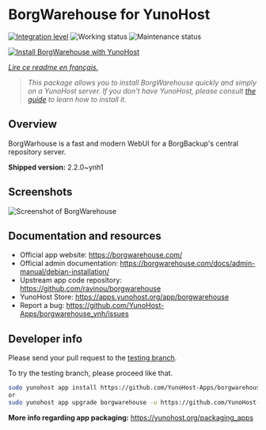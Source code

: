 <!--
N.B.: This README was automatically generated by https://github.com/YunoHost/apps/tree/master/tools/readme_generator
It shall NOT be edited by hand.
-->

# BorgWarehouse for YunoHost

[![Integration level](https://dash.yunohost.org/integration/borgwarehouse.svg)](https://dash.yunohost.org/appci/app/borgwarehouse) ![Working status](https://ci-apps.yunohost.org/ci/badges/borgwarehouse.status.svg) ![Maintenance status](https://ci-apps.yunohost.org/ci/badges/borgwarehouse.maintain.svg)

[![Install BorgWarehouse with YunoHost](https://install-app.yunohost.org/install-with-yunohost.svg)](https://install-app.yunohost.org/?app=borgwarehouse)

*[Lire ce readme en français.](./README_fr.md)*

> *This package allows you to install BorgWarehouse quickly and simply on a YunoHost server.
If you don't have YunoHost, please consult [the guide](https://yunohost.org/#/install) to learn how to install it.*

## Overview

BorgWarhouse is a fast and modern WebUI for a BorgBackup's central repository server. 


**Shipped version:** 2.2.0~ynh1

## Screenshots

![Screenshot of BorgWarehouse](./doc/screenshots/screenshot.png)

## Documentation and resources

* Official app website: <https://borgwarehouse.com/>
* Official admin documentation: <https://borgwarehouse.com/docs/admin-manual/debian-installation/>
* Upstream app code repository: <https://github.com/ravinou/borgwarehouse>
* YunoHost Store: <https://apps.yunohost.org/app/borgwarehouse>
* Report a bug: <https://github.com/YunoHost-Apps/borgwarehouse_ynh/issues>

## Developer info

Please send your pull request to the [testing branch](https://github.com/YunoHost-Apps/borgwarehouse_ynh/tree/testing).

To try the testing branch, please proceed like that.

``` bash
sudo yunohost app install https://github.com/YunoHost-Apps/borgwarehouse_ynh/tree/testing --debug
or
sudo yunohost app upgrade borgwarehouse -u https://github.com/YunoHost-Apps/borgwarehouse_ynh/tree/testing --debug
```

**More info regarding app packaging:** <https://yunohost.org/packaging_apps>